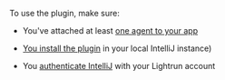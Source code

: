 To use the plugin, make sure:

- You've attached at least [one agent to your app](install.md) 

- [You install the plugin](install-client.md) in your local IntelliJ instance)

- You [authenticate IntelliJ](connectIntelliJ.md) with your Lightrun account